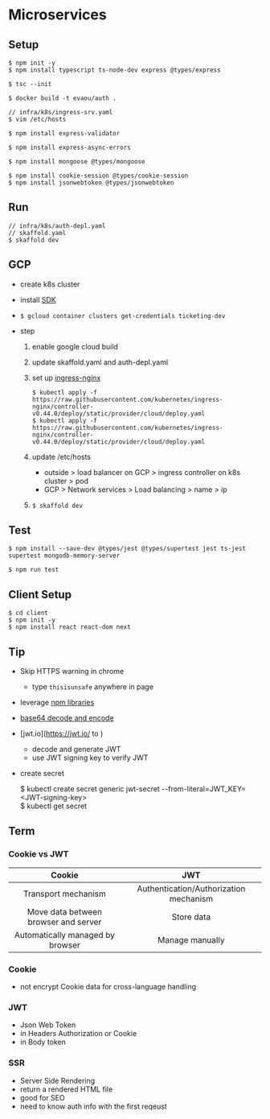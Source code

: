 # Microservices

## Setup

    $ npm init -y
    $ npm install typescript ts-node-dev express @types/express

    $ tsc --init

    $ docker build -t evaou/auth .

    // infra/k8s/ingress-srv.yaml
    $ vim /etc/hosts

    $ npm install express-validator

    $ npm install express-async-errors

    $ npm install mongoose @types/mongoose

    $ npm install cookie-session @types/cookie-session
    $ npm install jsonwebtoken @types/jsonwebtoken

## Run

    // infra/k8s/auth-depl.yaml
    // skaffold.yaml
    $ skaffold dev

## GCP

- create k8s cluster
- install [SDK](https://cloud.google.com/sdk/docs/quickstart)
- `$ gcloud container clusters get-credentials ticketing-dev`
- step

  1. enable google cloud build
  2. update skaffold.yaml and auth-depl.yaml
  3. set up [ingress-nginx](https://kubernetes.github.io/ingress-nginx/deploy/)

     ```
     $ kubectl apply -f https://raw.githubusercontent.com/kubernetes/ingress-nginx/controller-v0.44.0/deploy/static/provider/cloud/deploy.yaml
     $ kubectl apply -f https://raw.githubusercontent.com/kubernetes/ingress-nginx/controller-v0.44.0/deploy/static/provider/cloud/deploy.yaml
     ```

  4. update /etc/hosts

     - outside > load balancer on GCP > ingress controller on k8s cluster > pod
     - GCP > Network services > Load balancing > name > ip

  5. `$ skaffold dev`

## Test

    $ npm install --save-dev @types/jest @types/supertest jest ts-jest supertest mongodb-memory-server

    $ npm run test

## Client Setup

    $ cd client
    $ npm init -y
    $ npm install react react-dom next

## Tip

- Skip HTTPS warning in chrome
  - type `thisisunsafe` anywhere in page
- leverage [npm libraries](https://www.npmjs.com/)
- [base64 decode and encode](https://www.base64decode.org/)
- [jwt.io](https://jwt.io/ to )
  - decode and generate JWT
  - use JWT signing key to verify JWT
- create secret

  $ kubectl create secret generic jwt-secret --from-literal=JWT_KEY=\<JWT-signing-key\>\
  $ kubectl get secret

## Term

### Cookie vs JWT

|                Cookie                |                  JWT                   |
| :----------------------------------: | :------------------------------------: |
|         Transport mechanism          | Authentication/Authorization mechanism |
| Move data between browser and server |               Store data               |
|   Automatically managed by browser   |            Manage manually             |

### Cookie

- not encrypt Cookie data for cross-language handling

### JWT

- Json Web Token
- in Headers Authorization or Cookie
- in Body token

### SSR

- Server Side Rendering
- return a rendered HTML file
- good for SEO
- need to know auth info with the first reqeust

